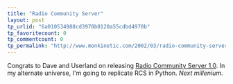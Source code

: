 ```yaml
---
title: "Radio Community Server"
layout: post
tp_urlid: "6a010534988cd3970b0120a55cdbd4970b"
tp_favoritecount: 0
tp_commentcount: 0
tp_permalink: "http://www.monkinetic.com/2002/03/radio-community-server.html"
---
```

Congrats to Dave and Userland on releasing <a href="http://rcs.userland.com/">Radio Community Server 1.0</a>. In my alternate universe, I&#39;m going to replicate RCS in Python. <i>Next millenium</i>.
